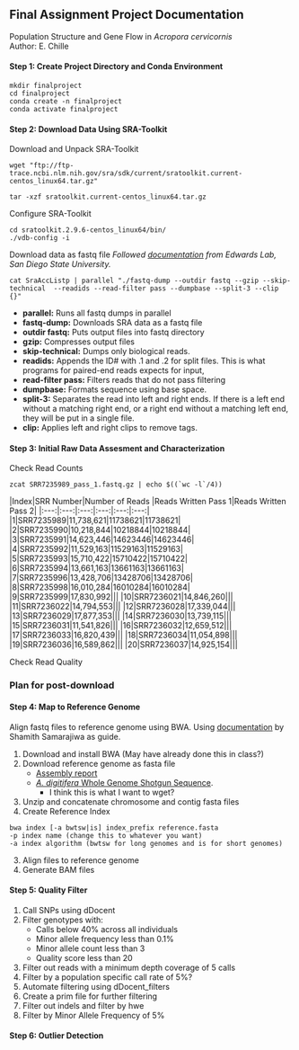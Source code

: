 ## Final Assignment Project Documentation
Population Structure and Gene Flow in *Acropora cervicornis*  
Author: E. Chille  

#### Step 1: Create Project Directory and Conda Environment
```
mkdir finalproject
cd finalproject
conda create -n finalproject
conda activate finalproject
```

#### Step 2: Download Data Using SRA-Toolkit
Download and Unpack SRA-Toolkit
```
wget "ftp://ftp-trace.ncbi.nlm.nih.gov/sra/sdk/current/sratoolkit.current-centos_linux64.tar.gz"

tar -xzf sratoolkit.current-centos_linux64.tar.gz
```
Configure SRA-Toolkit
```
cd sratoolkit.2.9.6-centos_linux64/bin/
./vdb-config -i
```
Download data as fastq file 
*Followed [documentation](https://edwards.sdsu.edu/research/fastq-dump/) from Edwards Lab, San Diego State University.*

```
cat SraAccListp | parallel "./fastq-dump --outdir fastq --gzip --skip-technical  --readids --read-filter pass --dumpbase --split-3 --clip {}"
```
 - **parallel:** Runs all fastq dumps in parallel
 - **fastq-dump:** Downloads SRA data as a fastq file
 - **outdir fastq:** Puts output files into fastq directory
 - **gzip:** Compresses output files
 - **skip-technical:** Dumps only biological reads.
 - **readids:** Appends the ID# with .1 and .2 for split files. This is what programs for paired-end reads expects for input,
 - **read-filter pass:** Filters reads that do not pass filtering
 - **dumpbase:** Formats sequence using base space.
 - **split-3:** Separates the read into left and right ends. If there is a left end without a matching right end, or a right end without a matching left end, they will be put in a single file.
 - **clip:** Applies left and right clips to remove tags.

#### Step 3: Initial Raw Data Assesment and Characterization

Check Read Counts
```
zcat SRR7235989_pass_1.fastq.gz | echo $((`wc -l`/4))
```
|Index|SRR Number|Number of Reads |Reads Written Pass 1|Reads Written Pass 2|
|:---:|:---:|:---:|:---:|:---:|:---:|
|1|SRR7235989|11,738,621|11738621|11738621|
|2|SRR7235990|10,218,844|10218844|10218844|
|3|SRR7235991|14,623,446|14623446|14623446|
|4|SRR7235992|11,529,163|11529163|11529163|
|5|SRR7235993|15,710,422|15710422|15710422|
|6|SRR7235994|13,661,163|13661163|13661163|
|7|SRR7235996|13,428,706|13428706|13428706|
|8|SRR7235998|16,010,284|16010284|16010284|
|9|SRR7235999|17,830,992|||
|10|SRR7236021|14,846,260|||
|11|SRR7236022|14,794,553|||
|12|SRR7236028|17,339,044|||
|13|SRR7236029|17,877,353|||
|14|SRR7236030|13,739,115|||
|15|SRR7236031|11,541,826|||
|16|SRR7236032|12,659,512|||
|17|SRR7236033|16,820,439|||
|18|SRR7236034|11,054,898|||
|19|SRR7236036|16,589,862|||
|20|SRR7236037|14,925,154|||

Check Read Quality

### Plan for post-download
#### Step 4: Map to Reference Genome
Align fastq files to reference genome using BWA. Using [documentation](http://bioinformatics-core-shared-training.github.io/cruk-bioinf-sschool/Day1/Sequence%20Alignment_July2015_ShamithSamarajiwa.pdf) by Shamith Samarajiwa as guide.
1. Download and install BWA (May have already done this in class?)
2. Download reference genome as fasta file
    - [Assembly report](https://www.ncbi.nlm.nih.gov/assembly/GCA_000222465.2#/st)
    - [*A. digitifera* Whole Genome Shotgun Sequence](https://www.ncbi.nlm.nih.gov/nuccore/1004128514?report=fasta).
        - I think this is what I want to wget?
3. Unzip and concatenate chromosome and contig fasta files
4. Create Reference Index
```
bwa index [-a bwtsw|is] index_prefix reference.fasta
-p index name (change this to whatever you want)
-a index algorithm (bwtsw for long genomes and is for short genomes)
```
3. Align files to reference genome
4. Generate BAM files

#### Step 5: Quality Filter 
1. Call SNPs using dDocent
2. Filter genotypes with:
    - Calls below 40% across all individuals
    - Minor allele frequency less than 0.1%
    - Minor allele count less than 3
    - Quality score less than 20 
3. Filter out reads with a minimum depth coverage of 5 calls
4. Filter by a population specific call rate of 5%? 
5. Automate filtering using dDocent_filters
6. Create a prim file for further filtering
7. Filter out indels and filter by hwe
8. Filter by Minor Allele Frequency of 5%

#### Step 6: Outlier Detection